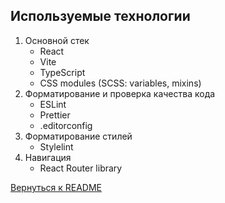 ## Используемые технологии

1. Основной стек
   - React
   - Vite
   - TypeScript
   - CSS modules (SCSS: variables, mixins)
2. Форматирование и проверка качества кода
   - ESLint
   - Prettier
   - .editorconfig
3. Форматирование стилей
   - Stylelint
4. Навигация
   - React Router library

[Вернуться к README](../README.md)
